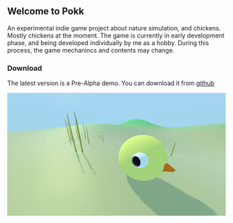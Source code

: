 ## Welcome to Pokk
An experimental indie game project about nature simulation, and chickens. Mostly chickens at the moment.
The game is currently in early development phase, and being developed individually by me as a hobby. During this process, the game mechanincs and contents may change.

### Download
The latest version is a Pre-Alpha demo.
You can download it from [github](https://github.com/k4d4m/Pokk/releases)

<img src="images/chicken.png" alt="hi" class="inline"/>

